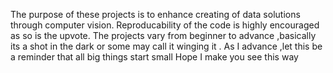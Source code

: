  The purpose of these projects is to enhance creating of data solutions through computer vision.
 Reproducability of the code is highly encouraged as so is the upvote. The projects vary from beginner to advance ,basically its a shot in the dark or some may call it  winging it .
As I advance ,let this be a reminder that all big things start small Hope I make you see this way 
